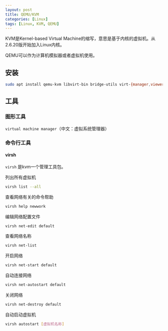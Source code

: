 ```yaml
---
layout: post
title: QEMU/KVM
categories: [Linux]
tags: [Linux, KVM, QEMU]
---
```

KVM是Kernel-based Virtual Machine的缩写，意思是基于内核的虚拟机。从2.6.20版开始加入Linux内核。

QEMU可以作为计算机模拟器或者虚拟机使用。

## 安装

```sh
sudo apt install qemu-kvm libvirt-bin bridge-utils virt-{manager,viewer} virtinst
```

## 工具

### 图形工具

`virtual machine manager`（中文：虚拟系统管理器）

### 命令行工具

#### virsh

`virsh` 是kvm一个管理工具包。

列出所有虚拟机

```sh
virsh list --all
```

查看网络有关的命令帮助

```sh
virsh help newwork
```

编辑网络配置文件

```sh
virsh net-edit default
```

查看网络名称

```sh
virsh net-list
``` 

开启网络

```sh
virsh net-start default
```

自动连接网络

```sh
virsh net-autostart default
```

关闭网络

```sh
virsh net-destroy default 
```

自动启动虚拟机

```sh
virsh autostart [虚拟机名称]
```


